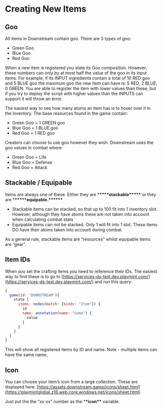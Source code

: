 # Creating New Items

## Goo

All items in Downstream contain goo. There are 3 types of goo:

-   Green Goo
-   Blue Goo
-   Red Goo

When a new item is registered you state its Goo composition. However, these numbers can only by at most half the value of the goo in its input items.
For example, if its INPUT ingredients contain a total of 10 RED goo and 5 BLUE goo the maximum goo the new item can have is: 5 RED, 2 BLUE, 0 GREEN.
You are able to register the item with lower values than these, but if you try to deploy the script with higher values than the INPUTS can support it will throw an error.

The easiest way to see how many atoms an item has is to hover over it in the inventory. The base resources found in the game contain:

-   Green Goo = 1 GREEN goo
-   Blue Goo = 1 BLUE goo
-   Red Goo = 1 RED goo

Creators can choose to use goo however they wish. Downstream uses the goo values in combat where:

-   Green Goo = Life
-   Blue Goo = Defense
-   Red Goo = Attack

## Stackable / Equipable

Items are always one of these. Either they are \***\*\*\*\***stackable\***\*\*\*\*** or they are \***\*\*\*\*\***equipable.\***\*\*\*\*\***

-   Stackable items can be stacked, so that up to 100 fit into 1 inventory slot. However, although they have atoms these are not taken into account when calculating combat stats
-   Equipable items can not be stacked. Only 1 will fit into 1 slot. These items DO have their atoms taken into account during combat.

As a general rule, stackable items are “resources” whilst equipable items are “gear”.

## Item IDs

When you set the crafting items you need to reference their IDs. The easiest way to find these is to go to [https://services-ds-test.dev.playmint.com/](https://services-ds-test.dev.playmint.com/) and run this query:

```jsx
{
  game(id: "DOWNSTREAM"){
    state {
      items: nodes(match: {kinds: "Item"}) {
        id
        name: annotation(name: "name") {
          value
        }
      }
    }
  }
}
```

This will show all registered items by ID and name. Note - multiple items can have the same name,

## Icon

You can choose your item’s icon from a large collection. These are displayed here: [https://assets.downstream.game/icons/sheet.html](https://playmintglobal.z16.web.core.windows.net/icons/sheet.html)

Just put the the “xx-xx” number as the \***\*icon\*\*** variable.
